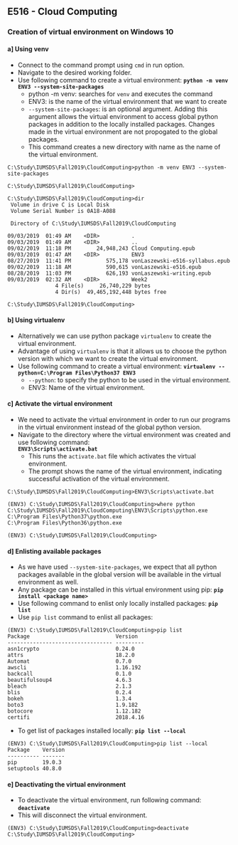 ## E516 - Cloud Computing

### Creation of virtual environment on Windows 10

#### a] Using venv 

* Connect to the command prompt using `cmd` in run option.
* Navigate to the desired working folder.    
* Use following command to create a virtual environment:
    **`python -m venv ENV3 --system-site-packages`**
    * python -m venv: searches for `venv` and executes the command
    * ENV3: is the name of the virtual environment that we want to create
    * `--system-site-packages`: is an optional argument. Adding this argument allows the virtual environment to access global python packages in addition to the locally installed packages. Changes made in the virtual environment are not propogated to the global packages.    
    * This command creates a new directory with name as the name of the virtual environment.  

```
C:\Study\IUMSDS\Fall2019\CloudComputing>python -m venv ENV3 --system-site-packages

C:\Study\IUMSDS\Fall2019\CloudComputing>

C:\Study\IUMSDS\Fall2019\CloudComputing>dir
 Volume in drive C is Local Disk
 Volume Serial Number is 0A18-A088

 Directory of C:\Study\IUMSDS\Fall2019\CloudComputing

09/03/2019  01:49 AM    <DIR>          .
09/03/2019  01:49 AM    <DIR>          ..
09/02/2019  11:18 PM        24,948,243 Cloud Computing.epub
09/03/2019  01:47 AM    <DIR>          ENV3
08/27/2019  11:41 PM           575,178 vonLaszewski-e516-syllabus.epub
09/02/2019  11:18 AM           590,615 vonLaszewski-e516.epub
08/28/2019  11:03 PM           626,193 vonLaszewski-writing.epub
09/03/2019  02:32 AM    <DIR>          Week2
               4 File(s)     26,740,229 bytes
               4 Dir(s)  49,465,192,448 bytes free

C:\Study\IUMSDS\Fall2019\CloudComputing>
```

#### b] Using virtualenv

* Alternatively we can use python package `virtualenv` to create the virtual environment.
* Advantage of using `virtualenv` is that it allows us to choose the python version with which we want to create the virtual environment.
* Use following command to create a virtual environment:
    **`virtualenv --python=C:\Program Files\Python37 ENV3`**
    * `--python`: to specify the python to be used in the virtual environment.
    * ENV3: Name of the virtual environment.  

#### c] Activate the virtual environment

* We need to activate the virtual environment in order to run our programs in the virtual environment instead of the global python version.
* Navigate to the directory where the virtual environment was created and use following command:  
    **`ENV3\Scripts\activate.bat`**
    * This runs the `activate.bat` file which activates the virtual environment.
    * The prompt shows the name of the virtual environment, indicating successful activation of the virtual environment.

```
C:\Study\IUMSDS\Fall2019\CloudComputing>ENV3\Scripts\activate.bat

(ENV3) C:\Study\IUMSDS\Fall2019\CloudComputing>where python
C:\Study\IUMSDS\Fall2019\CloudComputing\ENV3\Scripts\python.exe
C:\Program Files\Python37\python.exe
C:\Program Files\Python36\python.exe

(ENV3) C:\Study\IUMSDS\Fall2019\CloudComputing>
```

#### d] Enlisting available packages
* As we have used `--system-site-packages`, we expect that all python packages available in the global version will be available in the virtual environment as well.
* Any package can be installed in this virtual environment using pip:
    **`pip install <package name>`**
* Use following command to enlist only locally installed packages:
    **`pip list`**
* Use `pip list` command to enlist all packages:    

```
(ENV3) C:\Study\IUMSDS\Fall2019\CloudComputing>pip list
Package                           Version
--------------------------------- ---------
asn1crypto                        0.24.0
attrs                             18.2.0
Automat                           0.7.0
awscli                            1.16.192
backcall                          0.1.0
beautifulsoup4                    4.6.3
bleach                            2.1.3
blis                              0.2.4
bokeh                             1.3.4
boto3                             1.9.182
botocore                          1.12.182
certifi                           2018.4.16
```

* To get list of packages installed locally:
    **`pip list --local`**  
    
```
(ENV3) C:\Study\IUMSDS\Fall2019\CloudComputing>pip list --local
Package    Version
---------- -------
pip        19.0.3
setuptools 40.8.0
```

#### e] Deactivating the virtual environment  

* To deactivate the virtual environment, run following command:
   **`deactivate`**  
* This will disconnect the virtual environment.  

```
(ENV3) C:\Study\IUMSDS\Fall2019\CloudComputing>deactivate
C:\Study\IUMSDS\Fall2019\CloudComputing>
```



